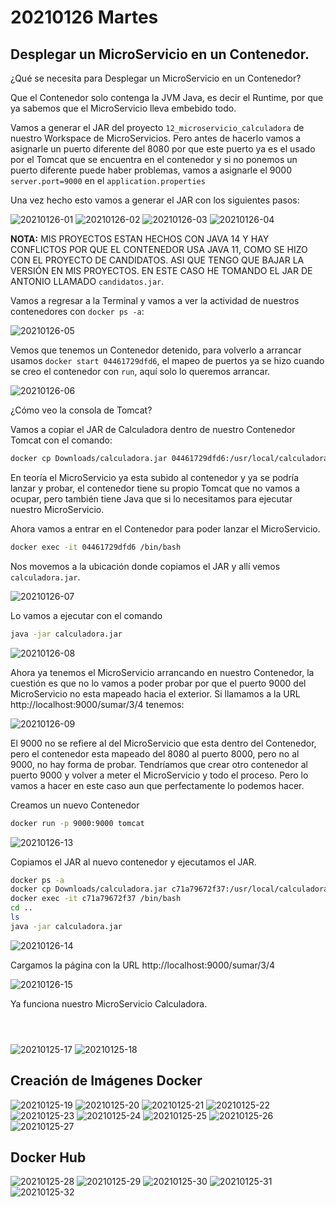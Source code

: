 # 20210126 Martes

## Desplegar un MicroServicio en un Contenedor.

¿Qué se necesita para Desplegar un MicroServicio en un Contenedor?

Que el Contenedor solo contenga la JVM Java, es decir el Runtime, por que ya sabemos que el MicroServicio lleva embebido todo.

Vamos a generar el JAR del proyecto `12_microservicio_calculadora` de nuestro Workspace de MicroServicios. Pero antes de hacerlo vamos a asignarle un puerto diferente del 8080 por que este puerto ya es el usado por el Tomcat que se encuentra en el contenedor y si no ponemos un puerto diferente puede haber problemas, vamos a asignarle el 9000 `server.port=9000` en el `application.properties`

Una vez hecho esto vamos a generar el JAR con los siguientes pasos:

![20210126-01](images2/20210126-01.png)
![20210126-02](images2/20210126-02.png)
![20210126-03](images2/20210126-03.png)
![20210126-04](images2/20210126-04.png)

**NOTA:** MIS PROYECTOS ESTAN HECHOS CON JAVA 14 Y HAY CONFLICTOS POR QUE EL CONTENEDOR USA JAVA 11, COMO SE HIZO CON EL PROYECTO DE CANDIDATOS. ASI QUE TENGO QUE BAJAR LA VERSIÓN EN MIS PROYECTOS. EN ESTE CASO HE TOMANDO EL JAR DE ANTONIO LLAMADO `candidatos.jar`.

Vamos a regresar a la Terminal y vamos a ver la actividad de nuestros contenedores con `docker ps -a`:

![20210126-05](images2/20210126-05.png)

Vemos que tenemos un Contenedor detenido, para volverlo a arrancar usamos `docker start 04461729dfd6`, el mapeo de puertos ya se hizo cuando se creo el contenedor con `run`, aquí solo lo queremos arrancar.

![20210126-06](images2/20210126-06.png)

¿Cómo veo la consola de Tomcat? 

Vamos a copiar el JAR de Calculadora dentro de nuestro Contenedor Tomcat con el comando: 

```sh
docker cp Downloads/calculadora.jar 04461729dfd6:/usr/local/calculadora.jar
```

En teoría el MicroServicio ya esta subido al contenedor y ya se podría lanzar y probar, el contenedor tiene su propio Tomcat que no vamos a ocupar, pero también tiene Java que si lo necesitamos para ejecutar nuestro MicroServicio. 

Ahora vamos a entrar en el Contenedor para poder lanzar el MicroServicio. 

```sh
docker exec -it 04461729dfd6 /bin/bash
```

Nos movemos a la ubicación donde copiamos el JAR y allí vemos `calculadora.jar`.

![20210126-07](images2/20210126-07.png)

Lo vamos a ejecutar con el comando 

```sh
java -jar calculadora.jar
```

![20210126-08](images2/20210126-08.png)


Ahora ya tenemos el MicroServicio arrancando en nuestro Contenedor, la cuestión es que no lo vamos a poder probar por que el puerto 9000 del MicroServicio no esta mapeado hacia el exterior. Si llamamos a la URL http://localhost:9000/sumar/3/4 tenemos:

![20210126-09](images2/20210126-09.png)

El 9000 no se refiere al del MicroServicio que esta dentro del Contenedor, pero el contenedor esta mapeado del 8080 al puerto 8000, pero no al 9000, no hay forma de probar. Tendríamos que crear otro contenedor al puerto 9000 y volver a meter el MicroServicio y todo el proceso. Pero lo vamos a hacer en este caso aun que perfectamente lo podemos hacer. 

Creamos un nuevo Contenedor

```sh
docker run -p 9000:9000 tomcat
```
![20210126-13](images2/20210126-13.png)


Copiamos el JAR al nuevo contenedor y ejecutamos el JAR.
```sh
docker ps -a
docker cp Downloads/calculadora.jar c71a79672f37:/usr/local/calculadora.jar
docker exec -it c71a79672f37 /bin/bash
cd ..
ls
java -jar calculadora.jar
```

![20210126-14](images2/20210126-14.png)

Cargamos la página con la URL http://localhost:9000/sumar/3/4

![20210126-15](images2/20210126-15.png)

Ya funciona nuestro MicroServicio Calculadora.



```sh

```


```sh

```

```sh

```










![20210125-17](images2/20210125-17.png)
![20210125-18](images2/20210125-18.png)

## Creación de Imágenes Docker

![20210125-19](images2/20210125-19.png)
![20210125-20](images2/20210125-20.png)
![20210125-21](images2/20210125-21.png)
![20210125-22](images2/20210125-22.png)
![20210125-23](images2/20210125-23.png)
![20210125-24](images2/20210125-24.png)
![20210125-25](images2/20210125-25.png)
![20210125-26](images2/20210125-26.png)
![20210125-27](images2/20210125-27.png)

## Docker Hub

![20210125-28](images2/20210125-28.png)
![20210125-29](images2/20210125-29.png)
![20210125-30](images2/20210125-30.png)
![20210125-31](images2/20210125-31.png)
![20210125-32](images2/20210125-32.png)


